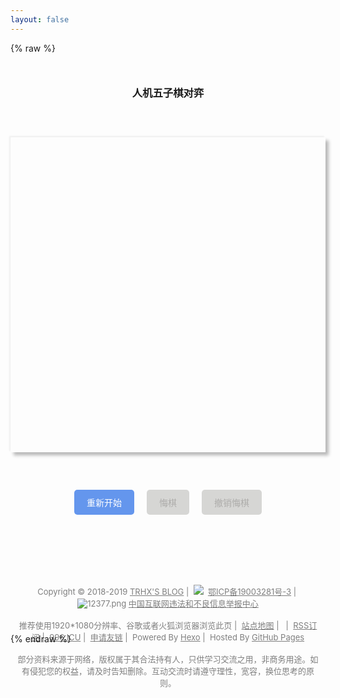 ```yaml
---
layout: false
---
```

{% raw %}
<!DOCTYPE html>
<html>
<head>
	<meta charset="utf-8" />
	<title>五子棋 | TRHX'S BLOG</title>
    <link rel="shortcut icon" href="https://cdn.jsdelivr.net/gh/TRHX/CDN-for-itrhx.com@3.0.4/images/favicon.ico"type="image/x-icon">
	<style type='text/css'>
		canvas {
			display: block;
			margin: 60px auto;
			box-shadow: -2px -2px 2px #efefef, 5px 5px 5px #b9b9b9;
			cursor: pointer;
		}
		.btn-wrap {
			display: flex;
			flex-direction: row;
			justify-content: center;
		}
		.btn-wrap div {
			margin: 0 10px;
		}
		div>span {
			display: inline-block;
			padding: 10px 20px;
			color: #fff;
			background-color: #6496ED;
			border-radius: 5px;
			cursor: pointer;
		}
		div.unable span {
			background: #D6D6D4;
			color: #adacaa;
		}
		#result-wrap {
            text-align: center;
            margin:50px 0 0 0;
        }
        #footer{position:relative;clear:both;padding:10px 20px 40px 0;padding:10px 0;width:100%;text-align:center}#footer address{display:inline-block;padding:2px 10px;color:rgba(0,0,0,.5);font-style:normal}
        #footer a{color:rgba(0,0,0,.5);cursor:grab}#footer a:hover{border-bottom:1px dotted #00387d;color:#00387d}
	</style>
</head>
<body ondragstart="window.event.returnValue=false" oncontextmenu="window.event.returnValue=false" onselectstart="event.returnValue=false">
	<h3 id="result-wrap">人机五子棋对弈</h3>
	<canvas id="chess" width="450px" height="450px"></canvas>
	<div class="btn-wrap">
		<div id='restart' class="restart">
			<span>重新开始</span>
		</div>
		<div id='goback' class="goback unable">
			<span>悔棋</span>
		</div>
		<div id='return' class="return unable">
			<span>撤销悔棋</span>
		</div>
	</div>
	<script type="text/javascript" charset="utf-8">
		var over = false;
		var me = true; //我
		var _nowi = 0,
			_nowj = 0; //记录自己下棋的坐标
		var _compi = 0,
			_compj = 0; //记录计算机当前下棋的坐标
		var _myWin = [],
			_compWin = []; //记录我，计算机赢的情况
		var backAble = false,
			returnAble = false;
		var resultTxt = document.getElementById('result-wrap');
		var chressBord = []; //棋盘
		for (var i = 0; i < 15; i++) {
			chressBord[i] = [];
			for (var j = 0; j < 15; j++) {
				chressBord[i][j] = 0;
			}
		}
		//赢法的统计数组
		var myWin = [];
		var computerWin = [];
		//赢法数组
		var wins = [];
		for (var i = 0; i < 15; i++) {
			wins[i] = [];
			for (var j = 0; j < 15; j++) {
				wins[i][j] = [];
			}
		}
		var count = 0; //赢法总数
		//横线赢法
		for (var i = 0; i < 15; i++) {
			for (var j = 0; j < 11; j++) {
				for (var k = 0; k < 5; k++) {
					wins[i][j + k][count] = true;
				}
				count++;
			}
		}
		//竖线赢法
		for (var i = 0; i < 15; i++) {
			for (var j = 0; j < 11; j++) {
				for (var k = 0; k < 5; k++) {
					wins[j + k][i][count] = true;
				}
				count++;
			}
		}
		//正斜线赢法
		for (var i = 0; i < 11; i++) {
			for (var j = 0; j < 11; j++) {
				for (var k = 0; k < 5; k++) {
					wins[i + k][j + k][count] = true;
				}
				count++;
			}
		}
		//反斜线赢法
		for (var i = 0; i < 11; i++) {
			for (var j = 14; j > 3; j--) {
				for (var k = 0; k < 5; k++) {
					wins[i + k][j - k][count] = true;
				}
				count++;
			}
		}
		// debugger;
		for (var i = 0; i < count; i++) {
			myWin[i] = 0;
			_myWin[i] = 0;
			computerWin[i] = 0;
			_compWin[i] = 0;
		}
		var chess = document.getElementById("chess");
		var context = chess.getContext('2d');
		context.strokeStyle = '#bfbfbf';
		//边框颜色
		var backbtn = document.getElementById("goback");
		var returnbtn = document.getElementById("return");
		window.onload = function () {
			drawChessBoard();
			// 画棋盘
		}
		document.getElementById("restart").onclick = function () {
			window.location.reload();
		}
		// 我，下棋
		chess.onclick = function (e) {
			if (over) {
				return;
			}
			if (!me) {
				return;
			}
			// 悔棋功能可用
			backbtn.className = backbtn.className.replace(new RegExp("(\\s|^)unable(\\s|$)"), " ");
			var x = e.offsetX;
			var y = e.offsetY;
			var i = Math.floor(x / 30);
			var j = Math.floor(y / 30);
			_nowi = i;
			_nowj = j;
			if (chressBord[i][j] == 0) {
				oneStep(i, j, me);
				chressBord[i][j] = 1; //我，已占位置
				for (var k = 0; k < count; k++) {
					// 将可能赢的情况都加1
					if (wins[i][j][k]) {
						// debugger;
						myWin[k]++;
						_compWin[k] = computerWin[k];
						computerWin[k] = 6; //这个位置对方不可能赢了
						if (myWin[k] == 5) {
							// window.alert('你赢了');
							resultTxt.innerHTML = '恭喜，你赢了！';
							over = true;
						}
					}
				}
				if (!over) {
					me = !me;
					computerAI();
				}
			}
		}
		// 悔棋
		backbtn.onclick = function (e) {
			if (!backAble) {
				return;
			}
			over = false;
			me = true;
			// resultTxt.innerHTML = 'emmmm，悔棋中';
			// 撤销悔棋功能可用
			returnbtn.className = returnbtn.className.replace(new RegExp("(\\s|^)unable(\\s|$)"), " ");
			// 我，悔棋
			chressBord[_nowi][_nowj] = 0; //我，已占位置 还原
			minusStep(_nowi, _nowj); //销毁棋子
			for (var k = 0; k < count; k++) {
				// 将可能赢的情况都减1
				if (wins[_nowi][_nowj][k]) {
					myWin[k]--;
					computerWin[k] = _compWin[k]; //这个位置对方可能赢
				}
			}// 计算机相应的悔棋
			chressBord[_compi][_compj] = 0; //计算机，已占位置 还原
			minusStep(_compi, _compj); //销毁棋子
			for (var k = 0; k < count; k++) {
				// 将可能赢的情况都减1
				if (wins[_compi][_compj][k]) {
					computerWin[k]--;
					myWin[k] = _myWin[i]; //这个位置对方可能赢
				}
			}
			resultTxt.innerHTML = '--人机五子棋--';
			returnAble = true;
			backAble = false;
		}
		// 撤销悔棋
		returnbtn.onclick = function (e) {
			if (!returnAble) {
				return;
			}
			// 我，撤销悔棋
			chressBord[_nowi][_nowj] = 1; //我，已占位置
			oneStep(_nowi, _nowj, me);
			for (var k = 0; k < count; k++) {
				if (wins[_nowi][_nowj][k]) {
					myWin[k]++;
					_compWin[k] = computerWin[k];
					computerWin[k] = 6; //这个位置对方不可能赢
				}
				if (myWin[k] == 5) {
					resultTxt.innerHTML = '恭喜，你赢了！';
					over = true;
				}
			}// 计算机撤销相应的悔棋
			chressBord[_compi][_compj] = 2; //计算机，已占位置
			oneStep(_compi, _compj, false);
			for (var k = 0; k < count; k++) {
				// 将可能赢的情况都减1
				if (wins[_compi][_compj][k]) {
					computerWin[k]++;
					_myWin[k] = myWin[k];
					myWin[k] = 6; //这个位置对方不可能赢
				}
				if (computerWin[k] == 5) {
					resultTxt.innerHTML = '很遗憾，计算机赢了，继续加油哦！';
					over = true;
				}
			}
			returnbtn.className += ' ' + 'unable';
			returnAble = false;
			backAble = true;
		}
		// 计算机下棋
		var computerAI = function () {
			var myScore = [];
			var computerScore = [];
			var max = 0;
			var u = 0, v = 0;
			for (var i = 0; i < 15; i++) {
				myScore[i] = [];
				computerScore[i] = [];
				for (var j = 0; j < 15; j++) {
					myScore[i][j] = 0;
					computerScore[i][j] = 0;
				}
			}
			for (var i = 0; i < 15; i++) {
				for (var j = 0; j < 15; j++) {
					if (chressBord[i][j] == 0) {
						for (var k = 0; k < count; k++) {
							if (wins[i][j][k]) {
								if (myWin[k] == 1) {
									myScore[i][j] += 200;
								} else if (myWin[k] == 2) {
									myScore[i][j] += 400;
								} else if (myWin[k] == 3) {
									myScore[i][j] += 2000;
								} else if (myWin[k] == 4) {
									myScore[i][j] += 10000;
								}
								if (computerWin[k] == 1) {
									computerScore[i][j] += 220;
								} else if (computerWin[k] == 2) {
									computerScore[i][j] += 420;
								} else if (computerWin[k] == 3) {
									computerScore[i][j] += 2100;
								} else if (computerWin[k] == 4) {
									computerScore[i][j] += 20000;
								}
							}
						}
						if (myScore[i][j] > max) {
							max = myScore[i][j];
							u = i;
							v = j;
						} else if (myScore[i][j] == max) {
							if (computerScore[i][j] > computerScore[u][v]) {
								u = i;
								v = j;
							}
						}
						if (computerScore[i][j] > max) {
							max = computerScore[i][j];
							u = i;
							v = j;
						} else if (computerScore[i][j] == max) {
							if (myScore[i][j] > myScore[u][v]) {
								u = i;
								v = j;
							}
						}
					}
				}
			}
			_compi = u;
			_compj = v;
			oneStep(u, v, false);
			chressBord[u][v] = 2;//计算机占据位置
			for (var k = 0; k < count; k++) {
				if (wins[u][v][k]) {
					computerWin[k]++;
					_myWin[k] = myWin[k];
					myWin[k] = 6; //这个位置对方不可能赢了
					if (computerWin[k] == 5) {
						resultTxt.innerHTML = '很遗憾，计算机赢了，继续加油哦！';
						over = true;
					}
				}
			}
			if (!over) {
				me = !me;
			}
			backAble = true;
			returnAble = false;
			var hasClass = new RegExp('unable').test(' ' + returnbtn.className + ' ');
			if (!hasClass) {
				returnbtn.className += ' ' + 'unable';
			}
		}
		//绘画棋盘
		var drawChessBoard = function () {
			for (var i = 0; i < 15; i++) {
				context.moveTo(15 + i * 30, 15);
				context.lineTo(15 + i * 30, 435);
				context.stroke();
				context.moveTo(15, 15 + i * 30);
				context.lineTo(435, 15 + i * 30);
				context.stroke();
			}
		}
		//画棋子
		var oneStep = function (i, j, me) {
			context.beginPath();
			context.arc(15 + i * 30, 15 + j * 30, 13, 0, 2 * Math.PI); // 画圆
			context.closePath();
			//渐变
			var gradient = context.createRadialGradient(15 + i * 30 + 2, 15 + j * 30 - 2, 13, 15 + i * 30 + 2, 15 + j * 30 - 2, 0);
			if (me) {
				gradient.addColorStop(0, '#0a0a0a');
				gradient.addColorStop(1, '#636766');
			}
			else {
				gradient.addColorStop(0, '#d1d1d1');
				gradient.addColorStop(1, '#f9f9f9');
			}
			context.fillStyle = gradient;
			context.fill();
		}
		//销毁棋子
		var minusStep = function (i, j) {
			//擦除该圆
			context.clearRect((i) * 30, (j) * 30, 30, 30);
			// 重画该圆周围的格子
			context.beginPath();
			context.moveTo(15 + i * 30, j * 30);
			context.lineTo(15 + i * 30, j * 30 + 30);
			context.moveTo(i * 30, j * 30 + 15);
			context.lineTo((i + 1) * 30, j * 30 + 15);
			context.stroke();
		}
	</script>
      <footer id="footer" role="contentinfo" style="top:100px;">
    <address>
        <div class="copyright" style="font-size: 13px;">
            Copyright&nbsp;©&nbsp;2018-2019&nbsp;<a href="https://www.itrhx.com/" target="_blank">TRHX'S BLOG</a>&nbsp;|&nbsp;
            <img src="https://cdn.jsdelivr.net/gh/TRHX/CDN-for-itrhx.com@3.0.4/images/icp.png" class="footer-icon">&nbsp;
            <a href="http://www.beian.miit.gov.cn/" target="_blank"> 鄂ICP备19003281号-3</a>&nbsp;|&nbsp;
            <img src="https://cdn.jsdelivr.net/gh/TRHX/CDN-for-itrhx.com@3.0.4/images/12377.png" alt=" 12377.png">
            <a href="http://www.12377.cn/" target="_blank">中国互联网违法和不良信息举报中心</a><br><br>
            推荐使用1920*1080分辨率、谷歌或者火狐浏览器浏览此页&nbsp;|&nbsp;
            <a href="https://itrhx.com/sitemap.xml" target="_blank">站点地图</a>&nbsp;|&nbsp;
            <script type="text/javascript" src="https://s23.cnzz.com/z_stat.php?id=1275909280&web_id=1275909280"></script>&nbsp;|&nbsp;
            <a href="https://www.itrhx.com/atom.xml" target="_blank">RSS订阅</a>&nbsp;|&nbsp;
            <a href="https://996.icu/" target="_blank">996.ICU</a>&nbsp;|&nbsp;
            <a href="https://www.itrhx.com/friends/" target="_blank">申请友链</a>&nbsp;|&nbsp;
            Powered By <a href="https://hexo.io/" target="_blank">Hexo</a>&nbsp;|&nbsp;
            Hosted By <a href="https://github.com/" target="_blank">GitHub Pages</a><br><br>
            部分资料来源于网络，版权属于其合法持有人，只供学习交流之用，非商务用途。如有侵犯您的权益，请及时告知删除。互动交流时请遵守理性，宽容，换位思考的原则。
        </div>
    </address>
</footer>
</body>
<script>
    document.onkeydown=function (e){
            var currKey=0,evt=e||window.event;
            currKey=evt.keyCode||evt.which||evt.charCode;
            if (currKey == 123) {
                window.event.cancelBubble = true;
                window.event.returnValue = false;
            }
        }
</script>
</html>
{% endraw %}